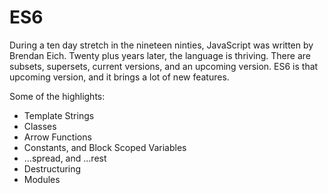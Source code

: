 # ES6

During a ten day stretch in the nineteen ninties, JavaScript was written by
Brendan Eich. Twenty plus years later, the language is thriving.  There are
subsets, supersets, current versions, and an upcoming version.  ES6 is that
upcoming version, and it brings a lot of new features.

Some of the highlights:

- Template Strings
- Classes
- Arrow Functions
- Constants, and Block Scoped Variables
- ...spread, and ...rest
- Destructuring
- Modules